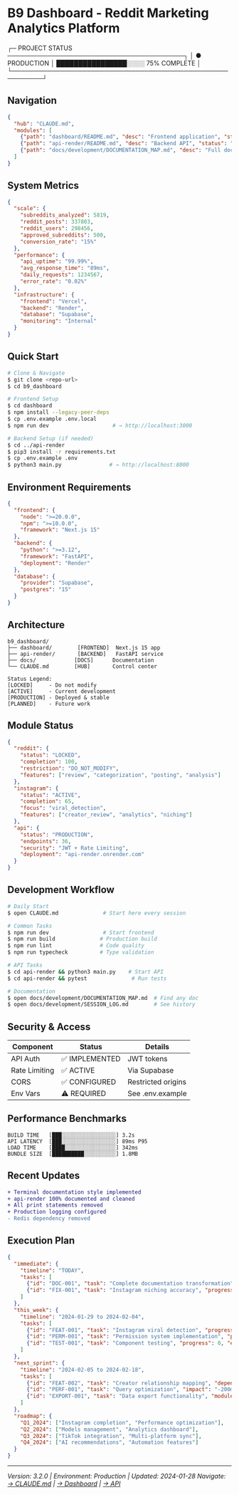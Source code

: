 # B9 Dashboard - Reddit Marketing Analytics Platform

┌─ PROJECT STATUS ────────────────────────────────────────┐
│ ● PRODUCTION  │ ████████████████░░░░ 75% COMPLETE      │
└─────────────────────────────────────────────────────────┘

## Navigation

```json
{
  "hub": "CLAUDE.md",
  "modules": [
    {"path": "dashboard/README.md", "desc": "Frontend application", "status": "ACTIVE"},
    {"path": "api-render/README.md", "desc": "Backend API", "status": "PRODUCTION"},
    {"path": "docs/development/DOCUMENTATION_MAP.md", "desc": "Full doc map", "status": "GUIDE"}
  ]
}
```

## System Metrics

```json
{
  "scale": {
    "subreddits_analyzed": 5819,
    "reddit_posts": 337803,
    "reddit_users": 298456,
    "approved_subreddits": 500,
    "conversion_rate": "15%"
  },
  "performance": {
    "api_uptime": "99.99%",
    "avg_response_time": "89ms",
    "daily_requests": 1234567,
    "error_rate": "0.02%"
  },
  "infrastructure": {
    "frontend": "Vercel",
    "backend": "Render",
    "database": "Supabase",
    "monitoring": "Internal"
  }
}
```

## Quick Start

```bash
# Clone & Navigate
$ git clone <repo-url>
$ cd b9_dashboard

# Frontend Setup
$ cd dashboard
$ npm install --legacy-peer-deps
$ cp .env.example .env.local
$ npm run dev                    # → http://localhost:3000

# Backend Setup (if needed)
$ cd ../api-render
$ pip3 install -r requirements.txt
$ cp .env.example .env
$ python3 main.py               # → http://localhost:8000
```

## Environment Requirements

```json
{
  "frontend": {
    "node": ">=20.0.0",
    "npm": ">=10.0.0",
    "framework": "Next.js 15"
  },
  "backend": {
    "python": ">=3.12",
    "framework": "FastAPI",
    "deployment": "Render"
  },
  "database": {
    "provider": "Supabase",
    "postgres": "15"
  }
}
```

## Architecture

```
b9_dashboard/
├── dashboard/        [FRONTEND]  Next.js 15 app
├── api-render/       [BACKEND]   FastAPI service
├── docs/            [DOCS]      Documentation
└── CLAUDE.md        [HUB]       Control center

Status Legend:
[LOCKED]     - Do not modify
[ACTIVE]     - Current development
[PRODUCTION] - Deployed & stable
[PLANNED]    - Future work
```

## Module Status

```json
{
  "reddit": {
    "status": "LOCKED",
    "completion": 100,
    "restriction": "DO_NOT_MODIFY",
    "features": ["review", "categorization", "posting", "analysis"]
  },
  "instagram": {
    "status": "ACTIVE",
    "completion": 65,
    "focus": "viral_detection",
    "features": ["creator_review", "analytics", "niching"]
  },
  "api": {
    "status": "PRODUCTION",
    "endpoints": 36,
    "security": "JWT + Rate Limiting",
    "deployment": "api-render.onrender.com"
  }
}
```

## Development Workflow

```bash
# Daily Start
$ open CLAUDE.md              # Start here every session

# Common Tasks
$ npm run dev                 # Start frontend
$ npm run build              # Production build
$ npm run lint               # Code quality
$ npm run typecheck          # Type validation

# API Tasks
$ cd api-render && python3 main.py    # Start API
$ cd api-render && pytest              # Run tests

# Documentation
$ open docs/development/DOCUMENTATION_MAP.md  # Find any doc
$ open docs/development/SESSION_LOG.md        # See history
```

## Security & Access

| Component | Status | Details |
|-----------|--------|---------|
| API Auth | ✅ IMPLEMENTED | JWT tokens |
| Rate Limiting | ✅ ACTIVE | Via Supabase |
| CORS | ✅ CONFIGURED | Restricted origins |
| Env Vars | ⚠️ REQUIRED | See .env.example |

## Performance Benchmarks

```
BUILD TIME   [███░░░░░░░░░░░░░░░░░] 3.2s
API LATENCY  [███░░░░░░░░░░░░░░░░░] 89ms P95
LOAD TIME    [████░░░░░░░░░░░░░░░░] 342ms
BUNDLE SIZE  [██████████░░░░░░░░░░] 1.8MB
```

## Recent Updates

```diff
+ Terminal documentation style implemented
+ api-render 100% documented and cleaned
+ All print statements removed
+ Production logging configured
- Redis dependency removed
```

## Execution Plan

```json
{
  "immediate": {
    "timeline": "TODAY",
    "tasks": [
      {"id": "DOC-001", "task": "Complete documentation transformation", "progress": 30, "next": "docs/development/"},
      {"id": "FIX-001", "task": "Instagram niching accuracy", "progress": 0, "next": "dashboard/src/app/instagram/niching/"}
    ]
  },
  "this_week": {
    "timeline": "2024-01-29 to 2024-02-04",
    "tasks": [
      {"id": "FEAT-001", "task": "Instagram viral detection", "progress": 40, "effort": "16h"},
      {"id": "PERM-001", "task": "Permission system implementation", "progress": 0, "effort": "16h"},
      {"id": "TEST-001", "task": "Component testing", "progress": 0, "effort": "8h"}
    ]
  },
  "next_sprint": {
    "timeline": "2024-02-05 to 2024-02-18",
    "tasks": [
      {"id": "FEAT-002", "task": "Creator relationship mapping", "dependencies": ["FEAT-001"]},
      {"id": "PERF-001", "task": "Query optimization", "impact": "-200ms latency"},
      {"id": "EXPORT-001", "task": "Data export functionality", "modules": ["instagram", "reddit"]}
    ]
  },
  "roadmap": {
    "Q1_2024": ["Instagram completion", "Performance optimization"],
    "Q2_2024": ["Models management", "Analytics dashboard"],
    "Q3_2024": ["TikTok integration", "Multi-platform sync"],
    "Q4_2024": ["AI recommendations", "Automation features"]
  }
}
```

---

_Version: 3.2.0 | Environment: Production | Updated: 2024-01-28_
_Navigate: [→ CLAUDE.md](CLAUDE.md) | [→ Dashboard](dashboard/README.md) | [→ API](api-render/README.md)_